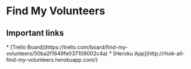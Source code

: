 Find My Volunteers
==============================================

<h2 id="important-links">Important links</h2>
* [Trello Board](https://trello.com/board/find-my-volunteers/50ba2f1649fe037109002c4a)
* [Heroku App](http://rhok-atl-find-my-volunteers.herokuapp.com/)